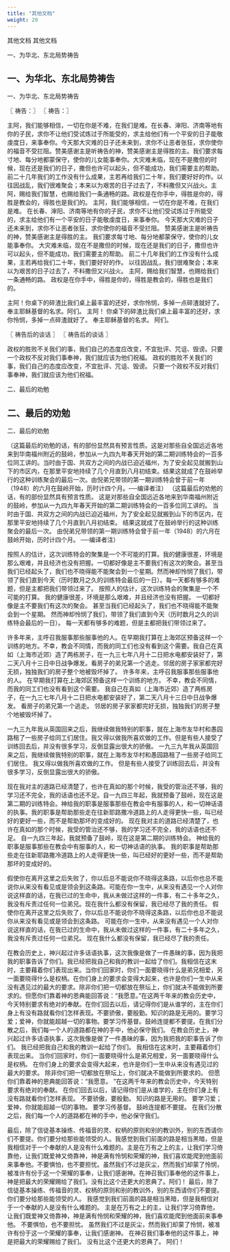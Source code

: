 ```yaml
---
title: "其他文档"
weight: 20
---
```


其他文档
其他文档

一、为华北、东北局势祷告

## 一、为华北、东北局势祷告

一、为华北、东北局势祷告

〖 祷告：〗
〖 祷告：〗

主阿，我们能够相信，一切在你是不难，在我们是难。在长春、渖阳、济南等地有你的子民，求你不让他们受试炼过于所能受的，求主给他们有一个平安的日子能敬虔度日，来事奉你。今天那大灾难的日子还未来到，求你不让恶者张狂，求你使你的福音不受拦阻。赞美感谢主是听祷告的神，赞美感谢主是得胜的主。我们要求每寸地、每分地都蒙保守，使你的儿女能事奉你。大灾难未临，现在不是撒但的时候，现在还是我们的日子，撒但也许可以起头，但不能成功，我们需要主的帮助。前二十几年我们的工作没有什么成果，主若再给我们二十年，我们要好好的作。以往因战乱，我们很难聚会；本来以为艰苦的日子过去了，不料撒但又兴战火。主阿，赐给我们智慧，也赐给我们一条通畅的路。政权是在你手中，得胜是你的，得胜是教会的，得胜也是我们的。
主阿，我们能够相信，一切在你是不难，在我们是难。
在长春、渖阳、济南等地有你的子民，求你不让他们受试炼过于所能受的，求主给他们有一个平安的日子能敬虔度日，来事奉你。
今天那大灾难的日子还未来到，求你不让恶者张狂，求你使你的福音不受拦阻。
赞美感谢主是听祷告的神，赞美感谢主是得胜的主。
我们要求每寸地、每分地都蒙保守，使你的儿女能事奉你。
大灾难未临，现在不是撒但的时候，现在还是我们的日子，撒但也许可以起头，但不能成功，我们需要主的帮助。
前二十几年我们的工作没有什么成果，主若再给我们二十年，我们要好好的作。
以往因战乱，我们很难聚会；本来以为艰苦的日子过去了，不料撒但又兴战火。
主阿，赐给我们智慧，也赐给我们一条通畅的路。
政权是在你手中，得胜是你的，得胜是教会的，得胜也是我们的。

主阿！你桌下的碎渣比我们桌上最丰富的还好，求你怜悯，多掉一点碎渣就好了。奉主耶稣基督的名求。阿们。
主阿！
你桌下的碎渣比我们桌上最丰富的还好，求你怜悯，多掉一点碎渣就好了。
奉主耶稣基督的名求。
阿们。

〖 祷告后的谈话 〗
〖 祷告后的谈话 〗

政权的胜败不关我们的事，我们自己的态度应改变，不宜批评、咒诅、毁谤。只要一个政权不反对我们事奉神，我们就应该为他们祝福。
政权的胜败不关我们的事，我们自己的态度应改变，不宜批评、咒诅、毁谤。
只要一个政权不反对我们事奉神，我们就应该为他们祝福。

二、最后的劝勉

## 二、最后的劝勉

二、最后的劝勉

（这篇最后的劝勉的话，有的部份显然具有预言性质。这是对那些自全国远近各地来到华南福州附近的鼓岭，参加从一九四九年春天开始的第二期训练特会的一百多位同工讲的。当时由于国、共双方之间的内战已迫近福州，为了安全起见就搬到山下的市区内，在那里平安地持续了几个月直到八月初结束。结果这就成了在鼓岭举行的这种训练聚会的最后一次。由倪弟兄带领的第一期训练特会曾于前一年（1948）的六月在鼓岭开始，历时计四个月。──编译者注）
（这篇最后的劝勉的话，有的部份显然具有预言性质。
这是对那些自全国远近各地来到华南福州附近的鼓岭，参加从一九四九年春天开始的第二期训练特会的一百多位同工讲的。
当时由于国、共双方之间的内战已迫近福州，为了安全起见就搬到山下的市区内，在那里平安地持续了几个月直到八月初结束。
结果这就成了在鼓岭举行的这种训练聚会的最后一次。
由倪弟兄带领的第一期训练特会曾于前一年（1948）的六月在鼓岭开始，历时计四个月。
──编译者注）

按照人的估计，这次训练特会的聚集是一个不可能的打算。我的健康很差，环境是那么艰难，并且经济也没有把握。一切都好像是主不要我们有这次的聚会。甚至当我们已经起头了，我们也不晓得能不能聚会到一个星期。然而神却怜悯了我们，带领了我们直到今天（历时数月之久的训练特会最后的一日）。每一天都有够多的难题，但是主都把我们带领过来了。
按照人的估计，这次训练特会的聚集是一个不可能的打算。
我的健康很差，环境是那么艰难，并且经济也没有把握。
一切都好像是主不要我们有这次的聚会。
甚至当我们已经起头了，我们也不晓得能不能聚会到一个星期。
然而神却怜悯了我们，带领了我们直到今天（历时数月之久的训练特会最后的一日）。
每一天都有够多的难题，但是主都把我们带领过来了。

许多年来，主呼召我服事那些服事他的人。在早期我打算在上海郊区预备这样一个训练的地方。不幸，教会不同情，而我的同工们也没有看到这个需要。我自己在真如（上海市近郊）造了两栋房子，在一九三七年八月十二日把水电都安装好了，第二天八月十三日中日战争爆发。看房子的弟兄第一个逃走。邻居的房子家家都完好无损，独独我们的房子整个地被毁坏掉了。
许多年来，主呼召我服事那些服事他的人。
在早期我打算在上海郊区预备这样一个训练的地方。
不幸，教会不同情，而我的同工们也没有看到这个需要。
我自己在真如（上海市近郊）造了两栋房子，在一九三七年八月十二日把水电都安装好了，第二天八月十三日中日战争爆发。
看房子的弟兄第一个逃走。
邻居的房子家家都完好无损，独独我们的房子整个地被毁坏掉了。

一九三九年我从英国回来之后，我继续做我特别的职事，就在上海市友华村和愚园路租了一些房子给同工们居住。我又得以做我所喜欢做的工作。但是有些人接受了训练回去后，并没有很多学习，反倒显露出很大的骄傲。
一九三九年我从英国回来之后，我继续做我特别的职事，就在上海市友华村和愚园路租了一些房子给同工们居住。
我又得以做我所喜欢做的工作。
但是有些人接受了训练回去后，并没有很多学习，反倒显露出很大的骄傲。

现在我对主的道路已经清楚了，也许在真如的那个时候，我受的管治还不够，我的学习还不完全，我的话语也还不足。自一九四三年起，我就预备了鼓岭，现在这是第二期的训练特会。神给我的职事是服事那些在教会中有服事的人，和一切神话语的执事。我的职事是帮助那些走在往新耶路撒冷道路上的人走得更快一些，叫已经好的更好一些，而不是帮助那坏的变成好的。
现在我对主的道路已经清楚了，也许在真如的那个时候，我受的管治还不够，我的学习还不完全，我的话语也还不足。
自一九四三年起，我就预备了鼓岭，现在这是第二期的训练特会。
神给我的职事是服事那些在教会中有服事的人，和一切神话语的执事。
我的职事是帮助那些走在往新耶路撒冷道路上的人走得更快一些，叫已经好的更好一些，而不是帮助那坏的变成好的。

假使你在离开这里之后失败了，你以后总不能说你不晓得这条路，以后你也总不能说你从来没有看见或是领会到这条路。可能在你一生中，从来没有遇见一个人对你说这样直的话，在我已过的生命中，我从未做过这样的一件事，有二十多年之久，我没有斥责过任何一位弟兄。现在我什么都没有保留，我已经尽了我的责任。
假使你在离开这里之后失败了，你以后总不能说你不晓得这条路，以后你也总不能说你从来没有看见或是领会到这条路。
可能在你一生中，从来没有遇见一个人对你说这样直的话，在我已过的生命中，我从未做过这样的一件事，有二十多年之久，我没有斥责过任何一位弟兄。
现在我什么都没有保留，我已经尽了我的责任。

在教会历史上，神兴起过许多话语执事，这次我像是做了一件愚昧的事，因为我把我的职事告诉了你们。我已经把我自己和我的教训一起给了你们。我相信在这末时，主要藉着你们表现出来。当你们回家时，你们一面要晓得什么是弟兄相爱，另一面要晓得什么是权柄。在你们身上的要求会变得大起来，也许是你们一生中从来没有遇见过的最大的要求。除非你们把一切都放在祭坛上，你们就决不能做到所要求的。但愿你们靠着神的恩典能回答说：“我愿意。”在这两千年来的教会历史中，今天特别要求有绝对的奉献。在你们回去以后，请记得你们是从谁学的，主在你们身上有没有路就看你们怎样表现。不要骄傲，要殷勤。知识的路是无用的。要学习爱；爱神，你就能超越一切的事物。要学习传基督。鼓岭连提都不要提。在我们分散之后，我们每一个人的道路都在神的手中，他必保守我们。
在教会历史上，神兴起过许多话语执事，这次我像是做了一件愚昧的事，因为我把我的职事告诉了你们。
我已经把我自己和我的教训一起给了你们。
我相信在这末时，主要藉着你们表现出来。
当你们回家时，你们一面要晓得什么是弟兄相爱，另一面要晓得什么是权柄。
在你们身上的要求会变得大起来，也许是你们一生中从来没有遇见过的最大的要求。
除非你们把一切都放在祭坛上，你们就决不能做到所要求的。
但愿你们靠着神的恩典能回答说：“我愿意。
”在这两千年来的教会历史中，今天特别要求有绝对的奉献。
在你们回去以后，请记得你们是从谁学的，主在你们身上有没有路就看你们怎样表现。
不要骄傲，要殷勤。
知识的路是无用的。
要学习爱；爱神，你就能超越一切的事物。
要学习传基督。
鼓岭连提都不要提。
在我们分散之后，我们每一个人的道路都在神的手中，他必保守我们。

最后，除了信徒基本操练、传福音的灵、权柄的原则和别的教训外，别的东西请你们不要提。你们要分给那些能领受的人。我感觉到我们前面的路是相当黑暗，但是我相信对于一个奉献的人是没有什么难题的。主是在万有之上的主，让我们学习倚靠他，让我们既爱神又倚靠神，神是满有怜悯和荣耀的神，我们喜欢能爬到他面前来事奉他。不要惧怕，也不要担忧。虽然我们不过是灰尘，然而我们却蒙了怜悯，被准许有份于这一个荣耀的事奉，让我们感谢神。在神召我们事奉他的这件事上，神是把最大的荣耀赐给了我们。没有比这个还更大的恩典了。阿们！
最后，除了信徒基本操练、传福音的灵、权柄的原则和别的教训外，别的东西请你们不要提。
你们要分给那些能领受的人。
我感觉到我们前面的路是相当黑暗，但是我相信对于一个奉献的人是没有什么难题的。
主是在万有之上的主，让我们学习倚靠他，让我们既爱神又倚靠神，神是满有怜悯和荣耀的神，我们喜欢能爬到他面前来事奉他。
不要惧怕，也不要担忧。
虽然我们不过是灰尘，然而我们却蒙了怜悯，被准许有份于这一个荣耀的事奉，让我们感谢神。
在神召我们事奉他的这件事上，神是把最大的荣耀赐给了我们。
没有比这个还更大的恩典了。
阿们！
